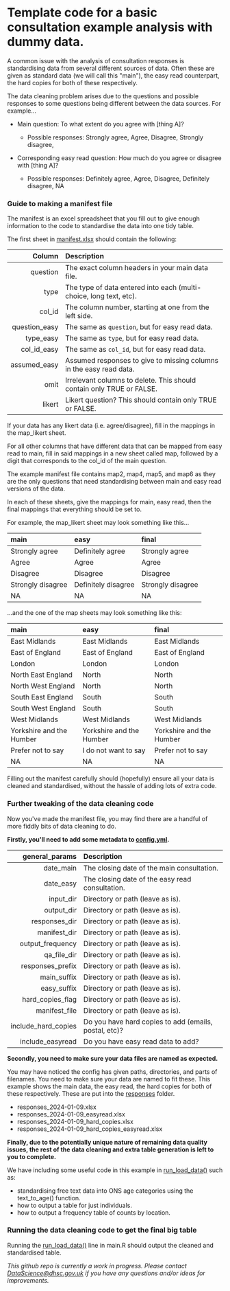 # Template code for a basic consultation example analysis with dummy data.

A common issue with the analysis of consultation responses is standardising data from several different sources of data. Often these are given as standard data (we will call this "main"), the easy read counterpart, the hard copies for both of these respectively.

The data cleaning problem arises due to the questions and possible responses to some questions being different between the data sources. For example...

- Main question: To what extent do you agree with [thing A]?
  - Possible responses: Strongly agree, Agree, Disagree, Strongly disagree, 

- Corresponding easy read question: How much do you agree or disagree with [thing A]?
  - Possible responses: Definitely agree, Agree, Disagree, Definitely disagree, NA


### Guide to making a manifest file

The manifest is an excel spreadsheet that you fill out to give enough information to the code to standardise the data into one tidy table.

The first sheet in [manifest.xlsx](https://github.com/DataS-DHSC/consultation_example/blob/main/input/manifest/manifest.xlsx) should contain the following:

| Column         | Description                                                 |
|---------------:|:------------------------------------------------------------|
| question       | The exact column headers in your main data file.            |
| type           | The type of data entered into each (multi-choice, long text, etc). |
| col_id         | The column number, starting at one from the left side.      |
| question_easy  | The same as `question`, but for easy read data.             |
| type_easy      | The same as `type`, but for easy read data.                 |
| col_id_easy    | The same as `col_id`, but for easy read data.               |
| assumed_easy   | Assumed responses to give to missing columns in the easy read data. |
| omit           | Irrelevant columns to delete. This should contain only TRUE or FALSE. |
| likert         | Likert question? This should contain only TRUE or FALSE.    |

If your data has any likert data (i.e. agree/disagree), fill in the mappings in the map_likert sheet.

For all other columns that have different data that can be mapped from easy read to main, fill in said mappings in a new sheet called map, followed by a digit that corresponds to the col_id of the main question.

The example manifest file contains map2, map4, map5, and map6 as they are the only questions that need standardising between main and easy read versions of the data.

In each of these sheets, give the mappings for main, easy read, then the final mappings that everything should be set to.

For example, the map_likert sheet may look something like this...

| main | easy | final |
|:-----|:-----|:------|
| Strongly agree | Definitely agree | Strongly agree |
| Agree	| Agree | Agree |
| Disagree | Disagree | Disagree |
| Strongly disagree | Definitely disagree | Strongly disagree |
| NA | NA | NA |


...and the one of the map sheets may look something like this:

| main | easy | final |
|:-----|:-----|:------|
|East Midlands | East Midlands | East Midlands |
| East of England | East of England | East of England |
| London | London | London |
| North East England | North | North |
| North West England | North | North |
| South East England | South | South |
| South West England | South | South |
| West Midlands | West Midlands | West Midlands |
| Yorkshire and the Humber | Yorkshire and the Humber | Yorkshire and the Humber |
| Prefer not to say | I do not want to say | Prefer not to say |
| NA | NA | NA |


Filling out the manifest carefully should (hopefully) ensure all your data is cleaned and standardised, without the hassle of adding lots of extra code.


### Further tweaking of the data cleaning code

Now you've made the manifest file, you may find there are a handful of more fiddly bits of data cleaning to do.

**Firstly, you'll need to add some metadata to [config.yml]().**

| general_params      | Description
|--------------------:|:-------------------------------------------------------|
| date_main           | The closing date of the main consultation. |
| date_easy           | The closing date of the easy read consultation. |
| input_dir           | Directory or path (leave as is). |
| output_dir          | Directory or path (leave as is). |
| responses_dir       | Directory or path (leave as is). |
| manifest_dir        | Directory or path (leave as is). |
| output_frequency    | Directory or path (leave as is). |
| qa_file_dir         | Directory or path (leave as is). |
| responses_prefix    | Directory or path (leave as is). |
| main_suffix         | Directory or path (leave as is). |
| easy_suffix         | Directory or path (leave as is). |
| hard_copies_flag    | Directory or path (leave as is). |
| manifest_file       | Directory or path (leave as is). |
| include_hard_copies | Do you have hard copies to add (emails, postal, etc)? |
| include_easyread    | Do you have easy read data to add? |

**Secondly, you need to make sure your data files are named as expected.**

You may have noticed the config has given paths, directories, and parts of filenames. You need to make sure your data are named to fit these. This example shows the main data, the easy read, the hard copies for both of these respectively. These are put into the [responses](https://github.com/DataS-DHSC/consultation_example/tree/main/input/responses) folder.

- responses_2024-01-09.xlsx
- responses_2024-01-09_easyread.xlsx
- responses_2024-01-09_hard_copies.xlsx
- responses_2024-01-09_hard_copies_easyread.xlsx

**Finally, due to the potentially unique nature of remaining data quality issues, the rest of the data cleaning and extra table generation is left to you to complete.**

We have including some useful code in this example in [run_load_data()](https://github.com/DataS-DHSC/consultation_example/blob/main/R/1-load-data.R) such as:

- standardising free text data into ONS age categories using the text_to_age() function.
- how to output a table for just individuals.
- how to output a frequency table of counts by location.


### Running the data cleaning code to get the final big table

Running the [run_load_data()](https://github.com/DataS-DHSC/consultation_example/blob/main/R/1-load-data.R) line in main.R should output the cleaned and standardised table.




*This github repo is currently a work in progress. Please contact DataScience@dhsc.gov.uk if you have any questions and/or ideas for improvements.*
